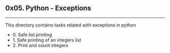 <h2>0x05. Python - Exceptions</h2>
<hr>
<p>This directory contains tasks related with exceptions in python</p>
<ul>
<li>0. Safe list printing</li>
<li>1. Safe printing of an integers list</li>
<li>2. Print and count integers</li>
</ul>
